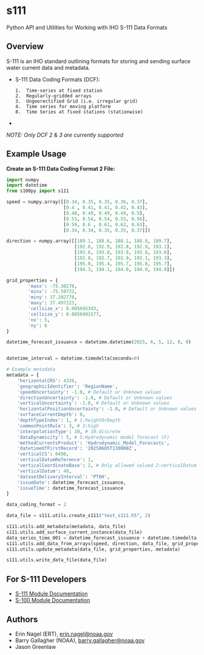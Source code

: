 s111
======
Python API and Utilities for Working with IHO S-111 Data Formats

Overview
--------

S-111 is an IHO standard outlining formats for storing and sending surface
water current data and metadata.

-   S-111 Data Coding Formats (DCF):

        1.  Time-series at fixed station
        2.  Regularly-gridded arrays
        3.  Ungeorectified Grid (i.e. irregular grid)
        4.  Time series for moving platform
        8.  Time Series at fixed stations (stationwise)
- 
*NOTE: Only DCF 2 & 3 are currently supported*

Example Usage
-------------

**Create an S-111 Data Coding Format 2 File:**
```python
import numpy
import datetime
from s100py import s111

speed = numpy.array([[0.34, 0.35, 0.35, 0.36, 0.37],
                     [0.4 , 0.41, 0.41, 0.42, 0.43],
                     [0.48, 0.49, 0.49, 0.49, 0.5],
                     [0.53, 0.54, 0.54, 0.55, 0.56],
                     [0.59, 0.6 , 0.61, 0.62, 0.63],
                     [0.34, 0.34, 0.35, 0.35, 0.37]])

direction = numpy.array([[189.1, 188.6, 188.1, 188.8, 189.7],
                         [192.6, 192.9, 192.8, 192.9, 193.1],
                         [193.6, 193.8, 193.9, 193.8, 193.6],
                         [192.8, 192.7, 192.9, 193.1, 193.3],
                         [195.0, 195.4, 195.7, 195.8, 195.7],
                         [194.3, 194.1, 194.0, 194.0, 194.0]])

grid_properties = {
        'maxx': -75.30278,
        'minx': -75.59722,
        'miny': 37.202778,
        'maxy': 37.497223,
        'cellsize_x': 0.005695343,
        'cellsize_y': 0.0056991577,
        'nx': 5,
        'ny': 6
}

datetime_forecast_issuance = datetime.datetime(2025, 6, 5, 12, 0, 0)


datetime_interval = datetime.timedelta(seconds=0)

# Example metadata
metadata = {
    'horizontalCRS': 4326,
    'geographicIdentifier': 'RegionName',
    'speedUncertainty': -1.0, # Default or Unknown values
    'directionUncertainty': -1.0, # Default or Unknown values
    'verticalUncertainty': -1.0, # Default or Unknown values
    'horizontalPositionUncertainty': -1.0, # Default or Unknown values
    'surfaceCurrentDepth': 0, 
    'depthTypeIndex': 1, # 1:heightOrDepth
    'commonPointRule': 3, # 3:high
    'interpolationType': 10, # 10:discrete
    'dataDynamicity': 5, # 5:Hydrodynamic model forecast (F)
    'methodCurrentsProduct': 'Hydrodynamic_Model_Forecasts',
    'datetimeOfFirstRecord': '20250605T130000Z',
    'verticalCS': 6498,
    'verticalDatumReference': 1,
    'verticalCoordinateBase': 2, # Only allowed valued 2:verticalDatum
    'verticalDatum': 48,
    'datasetDeliveryInterval': 'PT6H',
    'issueDate': datetime_forecast_issuance,
    'issueTime': datetime_forecast_issuance
}

data_coding_format = 2

data_file = s111.utils.create_s111("test_s111.h5", 2)

s111.utils.add_metadata(metadata, data_file)
s111.utils.add_surface_current_instance(data_file)
data_series_time_001 = datetime_forecast_issuance + datetime.timedelta(hours=1)
s111.utils.add_data_from_arrays(speed, direction, data_file, grid_properties, data_series_time_001, data_coding_format)
s111.utils.update_metadata(data_file, grid_properties, metadata)

s111.utils.write_data_file(data_file)
```

For S-111 Developers
--------------------
- [S-111 Module Documentation](https://s100py.readthedocs.io/en/latest/s111.html#s111-module-docs)
- [S-100 Module Documentation](https://s100py.readthedocs.io/en/latest/s100.html)

Authors
-------

-   Erin Nagel (ERT), <erin.nagel@noaa.gov>
-   Barry Gallagher (NOAA), <barry.gallagher@noaa.gov>
-   Jason Greenlaw 



